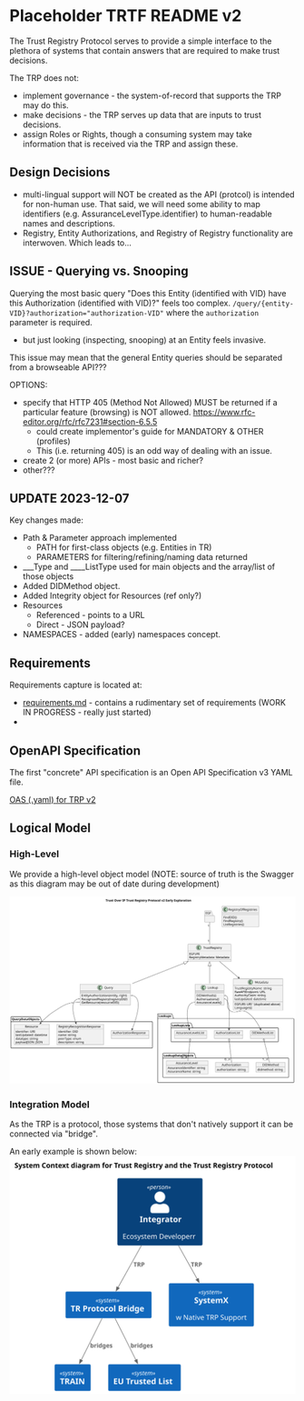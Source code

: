 # Placeholder TRTF README v2

The Trust Registry Protocol serves to provide a simple interface to the plethora of systems that contain answers that are required to make trust decisions. 

The TRP does not:  
  * implement governance - the system-of-record that supports the TRP may do this.
  * make decisions - the TRP serves up data that are inputs to trust decisions.
  * assign Roles or Rights, though a consuming system may take information that is received via the TRP and assign these.



## Design Decisions

* multi-lingual support will NOT be created as the API (protcol) is intended for non-human use. That said, we will need some ability to map identifiers (e.g. AssuranceLevelType.identifier) to human-readable names and descriptions. 
* Registry, Entity Authorizations, and Registry of Registry functionality are interwoven. Which leads to...

## ISSUE - Querying vs. Snooping

Querying the most basic query "Does this Entity (identified with VID) have this Authorization (identified with VID)?" feels too complex.
  `/query/{entity-VID}?authorization="authorization-VID"` where the `authorization` parameter is required.
  * but just looking (inspecting, snooping) at an Entity feels invasive.

This issue may mean that the general Entity queries should be separated from a browseable API???

OPTIONS:

* specify that HTTP 405 (Method Not Allowed) MUST be returned if a particular feature (browsing) is NOT allowed. https://www.rfc-editor.org/rfc/rfc7231#section-6.5.5 
  * could create implementor's guide for MANDATORY & OTHER (profiles)
  * This (i.e. returning 405) is an odd way of dealing with an issue. 
* create 2 (or more) APIs - most basic and richer?
* other???


## UPDATE 2023-12-07

Key changes made:
  * Path & Parameter approach implemented
    * PATH for first-class objects (e.g. Entities in TR)
    * PARAMETERS for filtering/refining/naming data returned
  * ___Type and ____ListType used for main objects and the array/list of those objects
  * Added DIDMethod object.
  * Added Integrity object for Resources (ref only?)
  * Resources
    * Referenced - points to a URL
    * Direct - JSON payload?
  * NAMESPACES - added (early) namespaces concept. 



## Requirements

Requirements capture is located at:

* [requirements.md](../v2/requirements.md) - contains a rudimentary set of requirements (WORK IN PROGRESS - really just started)
* 



## OpenAPI Specification

The first "concrete" API specification is an Open API Specification v3 YAML file. 

[OAS (.yaml) for TRP v2](../v2/api/WIP.toip.trustregistry.api.yaml)



## Logical Model


### High-Level

We provide a high-level object model (NOTE: source of truth is the Swagger as this diagram may be out of date during development)

![High Level Object Model](../out/v2/logical/highlevel/highlevel.svg)



### Integration Model

As the TRP is a protocol, those systems that don't natively support it can be connected via "bridge". 

An early example is shown below:
![C4 Systems Model - showing native TRP support on one system, bridged support to two other systems (e.g. TRAIN and EU Trusted List ARF)](../out/v2/logical/protocol-bridging/protocol-bridging.svg)


